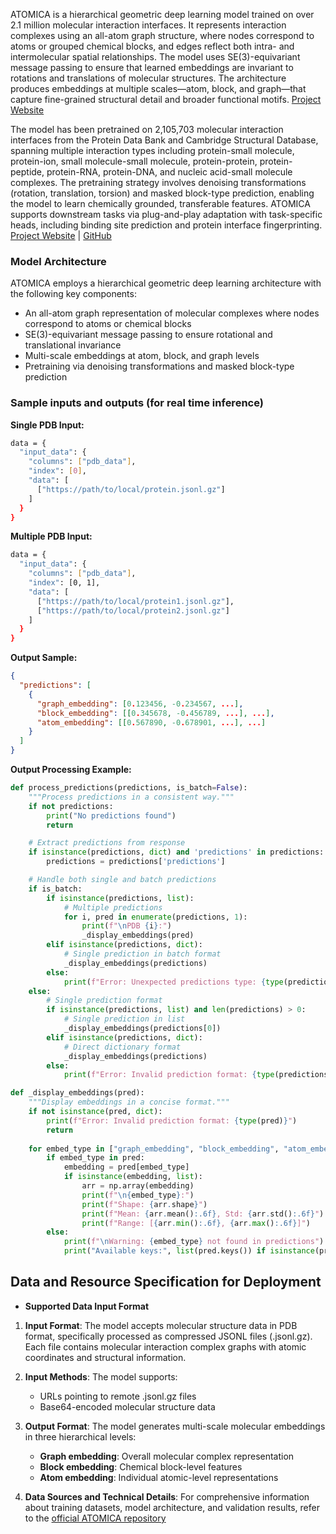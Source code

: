 ATOMICA is a hierarchical geometric deep learning model trained on over 2.1 million molecular interaction interfaces. It represents interaction complexes using an all-atom graph structure, where nodes correspond to atoms or grouped chemical blocks, and edges reflect both intra- and intermolecular spatial relationships. The model uses SE(3)-equivariant message passing to ensure that learned embeddings are invariant to rotations and translations of molecular structures. The architecture produces embeddings at multiple scales—atom, block, and graph—that capture fine-grained structural detail and broader functional motifs. [Project Website](https://zitniklab.hms.harvard.edu/projects/ATOMICA/)

The model has been pretrained on 2,105,703 molecular interaction interfaces from the Protein Data Bank and Cambridge Structural Database, spanning multiple interaction types including protein-small molecule, protein-ion, small molecule-small molecule, protein-protein, protein-peptide, protein-RNA, protein-DNA, and nucleic acid-small molecule complexes. The pretraining strategy involves denoising transformations (rotation, translation, torsion) and masked block-type prediction, enabling the model to learn chemically grounded, transferable features. ATOMICA supports downstream tasks via plug-and-play adaptation with task-specific heads, including binding site prediction and protein interface fingerprinting. [Project Website](https://zitniklab.hms.harvard.edu/projects/ATOMICA/) | [GitHub](https://github.com/mims-harvard/ATOMICA/tree/main)



### Model Architecture
ATOMICA employs a hierarchical geometric deep learning architecture with the following key components:
- An all-atom graph representation of molecular complexes where nodes correspond to atoms or chemical blocks
- SE(3)-equivariant message passing to ensure rotational and translational invariance
- Multi-scale embeddings at atom, block, and graph levels
- Pretraining via denoising transformations and masked block-type prediction

### Sample inputs and outputs (for real time inference)

**Single PDB Input:**
```bash
data = {
  "input_data": {
    "columns": ["pdb_data"],
    "index": [0],
    "data": [
      ["https://path/to/local/protein.jsonl.gz"]
    ]
  }
}
```

**Multiple PDB Input:**
```bash
data = {
  "input_data": {
    "columns": ["pdb_data"],
    "index": [0, 1],
    "data": [
      ["https://path/to/local/protein1.jsonl.gz"],
      ["https://path/to/local/protein2.jsonl.gz"]
    ]
  }
}
```

**Output Sample:**
```json
{
  "predictions": [
    {
      "graph_embedding": [0.123456, -0.234567, ...],
      "block_embedding": [[0.345678, -0.456789, ...], ...],
      "atom_embedding": [[0.567890, -0.678901, ...], ...]
    }
  ]
}
```

**Output Processing Example:**
```python
def process_predictions(predictions, is_batch=False):
    """Process predictions in a consistent way."""
    if not predictions:
        print("No predictions found")
        return

    # Extract predictions from response
    if isinstance(predictions, dict) and 'predictions' in predictions:
        predictions = predictions['predictions']

    # Handle both single and batch predictions
    if is_batch:
        if isinstance(predictions, list):
            # Multiple predictions
            for i, pred in enumerate(predictions, 1):
                print(f"\nPDB {i}:")
                _display_embeddings(pred)
        elif isinstance(predictions, dict):
            # Single prediction in batch format
            _display_embeddings(predictions)
        else:
            print(f"Error: Unexpected predictions type: {type(predictions)}")
    else:
        # Single prediction format
        if isinstance(predictions, list) and len(predictions) > 0:
            # Single prediction in list
            _display_embeddings(predictions[0])
        elif isinstance(predictions, dict):
            # Direct dictionary format
            _display_embeddings(predictions)
        else:
            print(f"Error: Invalid prediction format: {type(predictions)}")

def _display_embeddings(pred):
    """Display embeddings in a concise format."""
    if not isinstance(pred, dict):
        print(f"Error: Invalid prediction format: {type(pred)}")
        return
        
    for embed_type in ["graph_embedding", "block_embedding", "atom_embedding"]:
        if embed_type in pred:
            embedding = pred[embed_type]
            if isinstance(embedding, list):
                arr = np.array(embedding)
                print(f"\n{embed_type}:")
                print(f"Shape: {arr.shape}")
                print(f"Mean: {arr.mean():.6f}, Std: {arr.std():.6f}")
                print(f"Range: [{arr.min():.6f}, {arr.max():.6f}]")
        else:
            print(f"\nWarning: {embed_type} not found in predictions")
            print("Available keys:", list(pred.keys()) if isinstance(pred, dict) else "Not a dictionary")
```

## Data and Resource Specification for Deployment
* **Supported Data Input Format** 

1. **Input Format**: The model accepts molecular structure data in PDB format, specifically processed as compressed JSONL files (.jsonl.gz). Each file contains molecular interaction complex graphs with atomic coordinates and structural information.

2. **Input Methods**: The model supports:
   - URLs pointing to remote .jsonl.gz files
   - Base64-encoded molecular structure data

3. **Output Format**: The model generates multi-scale molecular embeddings in three hierarchical levels:
   - **Graph embedding**: Overall molecular complex representation
   - **Block embedding**: Chemical block-level features  
   - **Atom embedding**: Individual atomic-level representations

4. **Data Sources and Technical Details**: For comprehensive information about training datasets, model architecture, and validation results, refer to the [official ATOMICA repository](https://github.com/mims-harvard/ATOMICA/tree/main)
